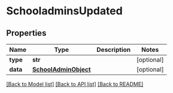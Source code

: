 # SchooladminsUpdated

## Properties
Name | Type | Description | Notes
------------ | ------------- | ------------- | -------------
**type** | **str** |  | [optional] 
**data** | [**SchoolAdminObject**](SchoolAdminObject.md) |  | [optional] 

[[Back to Model list]](README.md#documentation-for-models) [[Back to API list]](README.md#documentation-for-api-endpoints) [[Back to README]](README.md)


